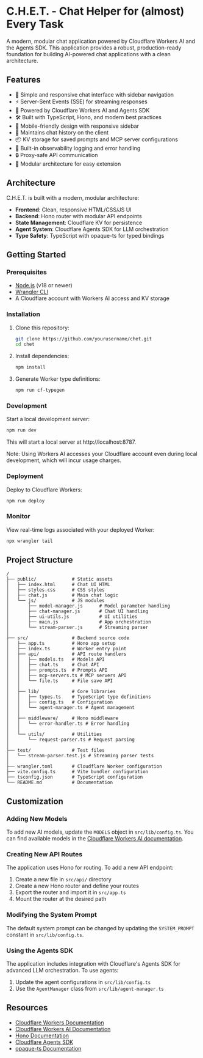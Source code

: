 # C.H.E.T. - Chat Helper for (almost) Every Task

A modern, modular chat application powered by Cloudflare Workers AI and the Agents SDK. This application provides a robust, production-ready foundation for building AI-powered chat applications with a clean architecture.

## Features

- 💬 Simple and responsive chat interface with sidebar navigation
- ⚡ Server-Sent Events (SSE) for streaming responses
- 🧠 Powered by Cloudflare Workers AI and Agents SDK
- 🛠️ Built with TypeScript, Hono, and modern best practices
- 📱 Mobile-friendly design with responsive sidebar
- 🔄 Maintains chat history on the client
- 📦 KV storage for saved prompts and MCP server configurations
- 🔎 Built-in observability logging and error handling
- 🔒 Proxy-safe API communication
- 🧩 Modular architecture for easy extension

## Architecture

C.H.E.T. is built with a modern, modular architecture:

- **Frontend**: Clean, responsive HTML/CSS/JS UI
- **Backend**: Hono router with modular API endpoints
- **State Management**: Cloudflare KV for persistence
- **Agent System**: Cloudflare Agents SDK for LLM orchestration
- **Type Safety**: TypeScript with opaque-ts for typed bindings

## Getting Started

### Prerequisites

- [Node.js](https://nodejs.org/) (v18 or newer)
- [Wrangler CLI](https://developers.cloudflare.com/workers/wrangler/install-and-update/)
- A Cloudflare account with Workers AI access and KV storage

### Installation

1. Clone this repository:

   ```bash
   git clone https://github.com/yourusername/chet.git
   cd chet
   ```

2. Install dependencies:

   ```bash
   npm install
   ```

3. Generate Worker type definitions:
   ```bash
   npm run cf-typegen
   ```

### Development

Start a local development server:

```bash
npm run dev
```

This will start a local server at http://localhost:8787.

Note: Using Workers AI accesses your Cloudflare account even during local development, which will incur usage charges.

### Deployment

Deploy to Cloudflare Workers:

```bash
npm run deploy
```

### Monitor

View real-time logs associated with your deployed Worker:

```bash
npx wrangler tail
```

## Project Structure

```
/
├── public/             # Static assets
│   ├── index.html      # Chat UI HTML
│   ├── styles.css      # CSS styles
│   ├── chat.js         # Main chat logic
│   └── js/             # JS modules
│       ├── model-manager.js      # Model parameter handling
│       ├── chat-manager.js       # Chat UI handling
│       ├── ui-utils.js           # UI utilities
│       ├── main.js               # App orchestration
│       └── stream-parser.js      # Streaming parser
│
├── src/                # Backend source code
│   ├── app.ts          # Hono app setup
│   ├── index.ts        # Worker entry point
│   ├── api/            # API route handlers
│   │   ├── models.ts   # Models API
│   │   ├── chat.ts     # Chat API
│   │   ├── prompts.ts  # Prompts API
│   │   ├── mcp-servers.ts # MCP servers API
│   │   └── file.ts     # File save API
│   │
│   ├── lib/            # Core libraries
│   │   ├── types.ts    # TypeScript type definitions
│   │   ├── config.ts   # Configuration
│   │   └── agent-manager.ts # Agent management
│   │
│   ├── middleware/     # Hono middleware
│   │   └── error-handler.ts # Error handling
│   │
│   └── utils/          # Utilities
│       └── request-parser.ts # Request parsing
│
├── test/               # Test files
│   └── stream-parser.test.js # Streaming parser tests
│
├── wrangler.toml       # Cloudflare Worker configuration
├── vite.config.ts      # Vite bundler configuration
├── tsconfig.json       # TypeScript configuration
└── README.md           # Documentation
```

## Customization

### Adding New Models

To add new AI models, update the `MODELS` object in `src/lib/config.ts`. You can find available models in the [Cloudflare Workers AI documentation](https://developers.cloudflare.com/workers-ai/models/).

### Creating New API Routes

The application uses Hono for routing. To add a new API endpoint:

1. Create a new file in `src/api/` directory
2. Create a new Hono router and define your routes
3. Export the router and import it in `src/app.ts`
4. Mount the router at the desired path

### Modifying the System Prompt

The default system prompt can be changed by updating the `SYSTEM_PROMPT` constant in `src/lib/config.ts`.

### Using the Agents SDK

The application includes integration with Cloudflare's Agents SDK for advanced LLM orchestration. To use agents:

1. Update the agent configurations in `src/lib/config.ts`
2. Use the `AgentManager` class from `src/lib/agent-manager.ts`

## Resources

- [Cloudflare Workers Documentation](https://developers.cloudflare.com/workers/)
- [Cloudflare Workers AI Documentation](https://developers.cloudflare.com/workers-ai/)
- [Hono Documentation](https://hono.dev/)
- [Cloudflare Agents SDK](https://github.com/cloudflare/agents)
- [opaque-ts Documentation](https://github.com/cloudflare/opaque-ts)
